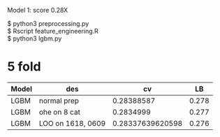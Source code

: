 Model 1: score 0.28X

$ python3 preprocessing.py 
<br>
$ Rscript feature_engineering.R
<br>
$ python3 lgbm.py 

# 5 fold 
Model | des| cv | LB |  
--- | --- | --- | --- 
LGBM | normal prep | 0.28388587 | 0.278
LGBM | ohe on 8 cat |  0.2834999 | 0.277
LGBM | LOO on 1618, 0609 | 0.28337639620598 | 0.276

